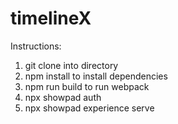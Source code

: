 # timelineX
Instructions:
1. git clone into directory
2. npm install to install dependencies
3. npm run build to run webpack
4. npx showpad auth
5. npx showpad experience serve

